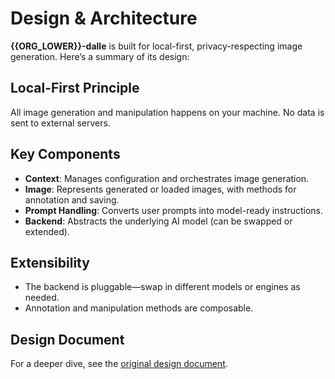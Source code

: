 # Design & Architecture

**{{ORG_LOWER}}-dalle** is built for local-first, privacy-respecting image generation. Here’s a summary of its design:

## Local-First Principle

All image generation and manipulation happens on your machine. No data is sent to external servers.

## Key Components

- **Context**: Manages configuration and orchestrates image generation.
- **Image**: Represents generated or loaded images, with methods for annotation and saving.
- **Prompt Handling**: Converts user prompts into model-ready instructions.
- **Backend**: Abstracts the underlying AI model (can be swapped or extended).

## Extensibility

- The backend is pluggable—swap in different models or engines as needed.
- Annotation and manipulation methods are composable.

## Design Document

For a deeper dive, see the [original design document](https://docs.google.com/document/d/1jNUonGHN6mHT4FqrmI7TlS82epNOqHECcxwobLQGxTo/edit?tab=t.0).
